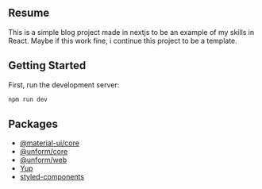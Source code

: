 ## Resume
This is a simple blog project made in nextjs to be an example of my skills in React. Maybe if this work fine, i continue this project to be a template.

## Getting Started
First, run the development server:

```bash
npm run dev
```

## Packages

* [@material-ui/core](https://material-ui.com/)
* [@unform/core](https://unform.dev/)
* [@unform/web](https://unform.dev/)
* [Yup](https://github.com/jquense/yup)
* [styled-components](https://styled-components.com/)
